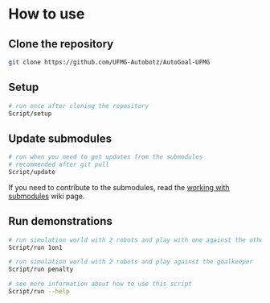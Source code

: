 # How to use
## Clone the repository

``` Bash
git clone https://github.com/UFMG-Autobotz/AutoGoal-UFMG
```

## Setup
``` Bash
# run once after cloning the repository
Script/setup
```

## Update submodules
``` Bash
# run when you need to get updates from the submodules
# recommended after git pull
Script/update
```
If you need to contribute to the submodules, read the [working with submodules](https://github.com/UFMG-Autobotz/AutoGoal-UFMG/wiki/Working-with-submodules) wiki page.


 ## Run demonstrations
 ``` Bash
# run simulation world with 2 robots and play with one against the other
Script/run 1on1

 # run simulation world with 2 robots and play against the goalkeeper
Script/run penalty

# see more information about how to use this script
Script/run --help
 ```
 
